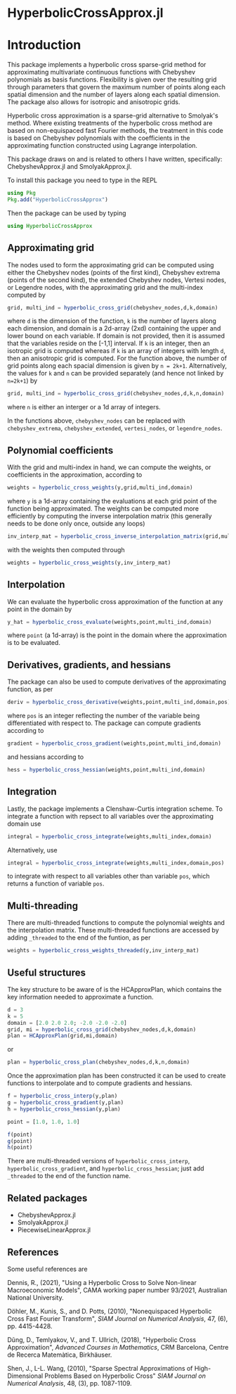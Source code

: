 # HyperbolicCrossApprox.jl

Introduction
============

This package implements a hyperbolic cross sparse-grid method for approximating multivariate continuous functions with Chebyshev polynomials as basis functions.  Flexibility is given over the resulting grid through parameters that govern the maximum number of points along each spatial dimension and the number of layers along each spatial dimension.  The package also allows for isotropic and anisotropic grids.

Hyperbolic cross approximation is a sparse-grid alternative to Smolyak's method.  Where existing treatments of the hyperbolic cross method are based on non-equispaced fast Fourier methods, the treatment in this code is based on Chebyshev polynomials with the coefficients in the approximating function constructed using Lagrange interpolation.

This package draws on and is related to others I have written, specifically: ChebyshevApprox.jl and SmolyakApprox.jl. 

To install this package you need to type in the REPL

```julia
using Pkg
Pkg.add("HyperbolicCrossApprox")
```

Then the package can be used by typing

```julia
using HyperbolicCrossApprox
```

Approximating grid
------------------

The nodes used to form the approximating grid can be computed using either the Chebyshev nodes (points of the first kind), Chebyshev extrema (points of the second kind), the extended Chebyshev nodes, Vertesi nodes, or Legendre nodes, with the approximating grid and the multi-index computed by

```julia
grid, multi_ind = hyperbolic_cross_grid(chebyshev_nodes,d,k,domain)
```

where `d` is the dimension of the function, `k` is the number of layers along each dimension, and domain is a 2d-array (2xd) containing the upper and lower bound on each variable.  If domain is not provided, then it is assumed that the variables reside on the [-1,1] interval.  If `k` is an integer, then an isotropic grid is computed whereas if `k` is an array of integers with length `d`, then an anisotropic grid is computed.  For the function above, the number of grid points along each spacial dimension is given by `n = 2k+1`.  Alternatively, the values for `k` and `n` can be provided separately (and hence not linked by `n=2k+1`) by

```julia
grid, multi_ind = hyperbolic_cross_grid(chebyshev_nodes,d,k,n,domain)
```

where `n` is either an interger or a 1d array of integers.

In the functions above, `chebyshev_nodes` can be replaced with `chebyshev_extrema`, `chebyshev_extended`, `vertesi_nodes`, or `legendre_nodes`.

Polynomial coefficients
-----------------------

With the grid and multi-index in hand, we can compute the weights, or coefficients in the approximation, according to

```julia
weights = hyperbolic_cross_weights(y,grid,multi_ind,domain)
```

where `y` is a 1d-array containing the evaluations at each grid point of the function being approximated.  The weights can be computed more efficiently by computing the inverse interpolation matrix (this generally needs to be done only once, outside any loops)

```julia
inv_interp_mat = hyperbolic_cross_inverse_interpolation_matrix(grid,multi_ind,domain)
```

with the weights then computed through

```julia
weights = hyperbolic_cross_weights(y,inv_interp_mat)
```

Interpolation
-------------

We can evaluate the hyperbolic cross approximation of the function at any point in the domain by

```julia
y_hat = hyperbolic_cross_evaluate(weights,point,multi_ind,domain)
```

where `point` (a 1d-array) is the point in the domain where the approximation is to be evaluated.

Derivatives, gradients, and hessians
------------------------------------

The package can also be used to compute derivatives of the approximating function, as per

```Julia
deriv = hyperbolic_cross_derivative(weights,point,multi_ind,domain,pos)
```

where `pos` is an integer reflecting the number of the variable being differentiated with respect to.  The package can compute gradients according to 

```julia
gradient = hyperbolic_cross_gradient(weights,point,multi_ind,domain)
```

and hessians according to

```julia
hess = hyperbolic_cross_hessian(weights,point,multi_ind,domain)
```

Integration
-----------

Lastly, the package implements a Clenshaw-Curtis integration scheme.  To integrate a function with repsect to all variables over the approximating domain use

```julia
integral = hyperbolic_cross_integrate(weights,multi_index,domain)
```

Alternatively, use

```julia
integral = hyperbolic_cross_integrate(weights,multi_index,domain,pos)
```

to integrate with respect to all variables other than variable `pos`, which returns a function of variable `pos`.

Multi-threading
---------------

There are multi-threaded functions to compute the polynomial weights and the interpolation matrix.  These multi-threaded functions are accessed by adding `_threaded` to the end of the funtion, as per

```julia
weights = hyperbolic_cross_weights_threaded(y,inv_interp_mat)
```

Useful structures
-----------------

The key structure to be aware of is the HCApproxPlan, which contains the key information needed to approximate a function.

```julia
d = 3
k = 5
domain = [2.0 2.0 2.0; -2.0 -2.0 -2.0]
grid, mi = hyperbolic_cross_grid(chebyshev_nodes,d,k,domain)
plan = HCApproxPlan(grid,mi,domain)
```
or
```julia
plan = hyperbolic_cross_plan(chebyshev_nodes,d,k,n,domain)
```

Once the approximation plan has been constructed it can be used to create functions to interpolate and to compute gradients and hessians.

```julia
f = hyperbolic_cross_interp(y,plan)
g = hyperbolic_cross_gradient(y,plan)
h = hyperbolic_cross_hessian(y,plan)

point = [1.0, 1.0, 1.0]

f(point)
g(point)
h(point)
```

There are multi-threaded versions of `hyperbolic_cross_interp`, `hyperbolic_cross_gradient`, and `hyperbolic_cross_hessian`; just add `_threaded` to the end of the function name.

Related packages
----------------

- ChebyshevApprox.jl
- SmolyakApprox.jl
- PiecewiseLinearApprox.jl

References
----------

Some useful references are

Dennis, R., (2021), "Using a Hyperbolic Cross to Solve Non-linear Macroeconomic Models", CAMA working paper number 93/2021, Australian National University.

Döhler, M., Kunis, S., and D. Potts, (2010), "Nonequispaced Hyperbolic Cross Fast Fourier Transform", *SIAM Journal on Numerical Analysis*, 47, (6), pp. 4415-4428.

Dũng, D., Temlyakov, V., and T. Ullrich, (2018), "Hyperbolic Cross Approximation", *Advanced Courses in Mathematics*, CRM Barcelona, Centre de Recerca Matemàtica, Birkhäuser.

Shen, J., L-L. Wang, (2010), "Sparse Spectral Approximations of High-Dimensional Problems Based on Hyperbolic Cross" *SIAM Journal on Numerical Analysis*, 48, (3), pp. 1087-1109.
